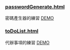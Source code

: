 ### [passwordGenerate.html](https://github.com/spp72kimo/CS_note/blob/main/DOM/passwordGenerate.html)
密碼產生器的練習 [DEMO](https://codepen.io/spp72kimo/pen/ZErwORX)

### [toDoList.html](https://github.com/spp72kimo/CS_note/blob/main/DOM/toDoList.html)
代辦事項的練習 [DEMO](https://codepen.io/spp72kimo/pen/zYRyRYG)

